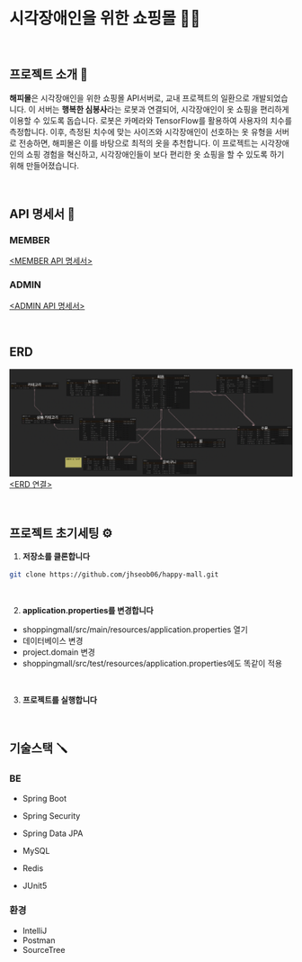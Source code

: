 시각장애인을 위한 쇼핑몰 😶‍🌫️
===
<br>

## 프로젝트 소개 🌟

**해피몰**은 시각장애인을 위한 쇼핑몰 API서버로, 교내 프로젝트의 일환으로 개발되었습니다. 이 서버는 **행복한 심봉사**라는 로봇과 연결되어, 시각장애인이 옷 쇼핑을 편리하게 이용할 수 있도록 돕습니다.
로봇은 카메라와 TensorFlow를 활용하여 사용자의 치수를 측정합니다. 이후, 측정된 치수에 맞는 사이즈와 시각장애인이 선호하는 옷 유형을 서버로 전송하면, 해피몰은 이를 바탕으로 최적의 옷을 추천합니다.
이 프로젝트는 시각장애인의 쇼핑 경험을 혁신하고, 시각장애인들이 보다 편리한  옷 쇼핑을 할 수 있도록 하기 위해 만들어졌습니다.

<br>

## API 명세서 📃

### MEMBER
[<MEMBER API 명세서>](https://mature-crow-b6f.notion.site/3af4834ac95d413f80c431d054618f79?v=5c12aaa85abb4f8fa7892ee860d0021e&pvs=74)

### ADMIN
[<ADMIN API 명세서>](https://mature-crow-b6f.notion.site/6f007d90125843bf96ff8375f7038f4a?v=80d0b69d6b3f40c0b71a71f4a296cbd7&pvs=4)

<br>

## ERD
![ERD](https://github.com/jhseob06/happy-mall/blob/main/erd.png)
[<ERD 연결>](https://www.erdcloud.com/d/Tgjz7iDzaZcG7TkR9)

<br>

## 프로젝트 초기세팅 ⚙️

1. **저장소를 클론합니다**
  ```bash
  git clone https://github.com/jhseob06/happy-mall.git
  ```
<br>

2. **application.properties를 변경합니다**
 - shoppingmall/src/main/resources/application.properties 열기
 - 데이터베이스 변경
 - project.domain 변경
 - shoppingmall/src/test/resources/application.properties에도 똑같이 적용
<br>

3. **프로젝트를 실행합니다**

<br>

## 기술스택 🪛

### BE
- Spring Boot
- Spring Security
- Spring Data JPA
- MySQL
- Redis

- JUnit5

### 환경
- IntelliJ
- Postman
- SourceTree
